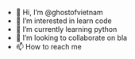 - 👋 Hi, I’m @ghostofvietnam
- 👀 I’m interested in learn code
- 🌱 I’m currently learning python
- 💞️ I’m looking to collaborate on bla
- 📫 How to reach me 

<!---
ghostofvietnam/ghostofvietnam is a ✨ special ✨ repository because its `README.md` (this file) appears on your GitHub profile.
You can click the Preview link to take a look at your changes.
--->
